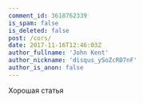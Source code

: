 ```yaml
---
comment_id: 3618762339
is_spam: false
is_deleted: false
post: /cors/
date: 2017-11-16T12:46:03Z
author_fullname: 'John Kent'
author_nickname: 'disqus_ySoZcRD7nF'
author_is_anon: false
---
```


<p>Хорошая статья</p>
